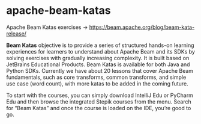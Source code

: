 # apache-beam-katas
Apache Beam Katas exercises 
-> https://beam.apache.org/blog/beam-kata-release/

**Beam Katas** objective is to provide a series of structured hands-on learning experiences for learners to understand about Apache Beam and its SDKs by solving exercises with gradually increasing complexity. It is built based on JetBrains Educational Products. Beam Katas is available for both Java and Python SDKs. Currently we have about 20 lessons that cover Apache Beam fundamentals, such as core transforms, common transforms, and simple use case (word count), with more katas to be added in the coming future.

To start with the courses, you can simply download IntelliJ Edu or PyCharm Edu and then browse the integrated Stepik courses from the menu. Search for “Beam Katas” and once the course is loaded on the IDE, you’re good to go.
